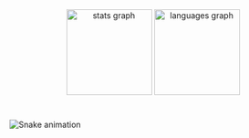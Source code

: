 <div align="center">
  <img src="https://github-readme-stats.vercel.app/api?username=ahvvad&hide_title=false&hide_rank=false&show_icons=true&include_all_commits=true&count_private=true&disable_animations=false&theme=dracula&locale=en&hide_border=false" height="150" alt="stats graph"  />
  <img src="https://github-readme-stats.vercel.app/api/top-langs?username=ahvvad&locale=en&hide_title=false&layout=compact&card_width=320&langs_count=4&theme=dracula&hide_border=false" height="150"alt="languages graph"  />
</div>

###
<br clear="both">
<img src="https://raw.githubusercontent.com/ahvvad/ahvvad/output/snake.svg" alt="Snake animation" />

